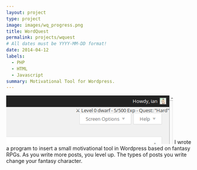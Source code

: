 ```yaml
---
layout: project
type: project
image: images/wq_progress.png
title: WordQuest
permalink: projects/wquest
# All dates must be YYYY-MM-DD format!
date: 2014-04-12
labels:
  - PHP
  - HTML
  - Javascript
summary: Motivational Tool for Wordpress.
---
```


<img class="ui medium right floated rounded image" src="../images/wq_skills.png">
I wrote a program to insert a small motivational tool in Wordpress based on fantasy RPGs.
As you write more posts, you level up. The types of posts you write change your fantasy character.

